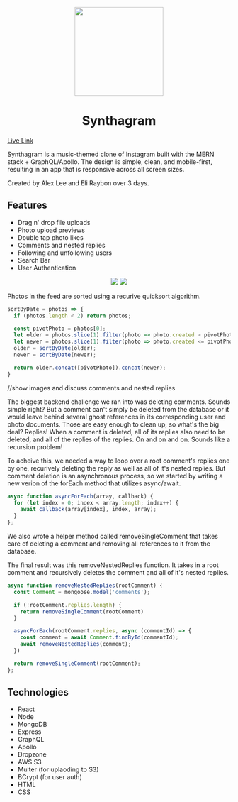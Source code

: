 <p align="center">
  <a href="http://synthagram.herokuapp.com/">
    <img height="200px" src="https://github.com/eliraybon/synthagram/blob/master/client/public/synthagram-favicon.png">
  </a>
</p>


# <h1 align="center">Synthagram</h1>

[Live Link](http://synthagram.herokuapp.com/)

Synthagram is a music-themed clone of Instagram built with the MERN stack + GraphQL/Apollo. The design is simple, clean, and mobile-first, resulting in an app that is responsive across all screen sizes. 

Created by Alex Lee and Eli Raybon over 3 days. 

## Features
-  Drag n' drop file uploads
-  Photo upload previews
-  Double tap photo likes 
-  Comments and nested replies
-  Following and unfollowing users 
-  Search Bar
-  User Authentication

<p align="center">
  <img src="https://github.com/eliraybon/dreddit/blob/master/client/public/assets/images/feed1.PNG">
  <img src="https://github.com/eliraybon/dreddit/blob/master/client/public/assets/images/feed2.PNG">
</p>

Photos in the feed are sorted using a recurive quicksort algorithm. 

```js
sortByDate = photos => {
  if (photos.length < 2) return photos;

  const pivotPhoto = photos[0];
  let older = photos.slice(1).filter(photo => photo.created > pivotPhoto.created);
  let newer = photos.slice(1).filter(photo => photo.created <= pivotPhoto.created);
  older = sortByDate(older);
  newer = sortByDate(newer);

  return older.concat([pivotPhoto]).concat(newer);
} 
```

//show images and discuss comments and nested replies

The biggest backend challenge we ran into was deleting comments. Sounds simple right? But a comment can't simply be deleted from the database or it would leave behind several ghost references in its corresponding user and photo documents. Those are easy enough to clean up, so what's the big deal? Replies! When a comment is deleted, all of its replies also need to be deleted, and all of the replies of the replies. On and on and on. Sounds like a recursion problem! 

To acheive this, we needed a way to loop over a root comment's replies one by one, recurively deleting the reply as well as all of it's nested replies. But comment deletion is an asynchronous process, so we started by writing a new verion of the forEach method that utilizes async/await. 

```js
async function asyncForEach(array, callback) {
  for (let index = 0; index < array.length; index++) {
    await callback(array[index], index, array);
  }
};
```

We also wrote a helper method called removeSingleComment that takes care of deleting a comment and removing all references to it from the database. 

The final result was this removeNestedReplies function. It takes in a root comment and recursively deletes the comment and all of it's nested replies.

```js
async function removeNestedReplies(rootComment) {
  const Comment = mongoose.model('comments');

  if (!rootComment.replies.length) {
    return removeSingleComment(rootComment)
  }

  asyncForEach(rootComment.replies, async (commentId) => {
    const comment = await Comment.findById(commentId);
    await removeNestedReplies(comment);
  })

  return removeSingleComment(rootComment);
};
```

## Technologies 
- React
- Node
- MongoDB
- Express
- GraphQL
- Apollo
- Dropzone
- AWS S3
- Multer (for uplaoding to S3)
- BCrypt (for user auth)
- HTML
- CSS 



